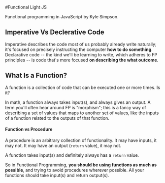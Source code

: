 #Functional Light JS

Functional programming in JavaScript by Kyle Simpson.

## Imperative Vs Declerative Code

Imperative describes the code most of us probably already write naturally; it's focused on precisely instructing the computer **how to do something**.
Declarative code -- the kind we'll be learning to write, which adheres to FP principles -- is code that's more focused **on describing the what outcome.**

## What Is a Function?

A function is a collection of code that can be executed one or more times. Is it?

In math, a function always takes input(s), and always gives an output. A term you'll often hear around FP is "morphism"; this is a fancy way of describing a set of values that maps to another set of values, like the inputs of a function related to the outputs of that function.

#### Function vs Procedure

A procedure is an arbitrary collection of functionality. It may have inputs, it may not. It may have an output (`return` value), it may not.

A function takes input(s) and definitely always has a `return` value.

So in Functional Programming, **you should be using functions as much as possible**, and trying to avoid procedures wherever possible. All your functions should take input(s) and return output(s).
